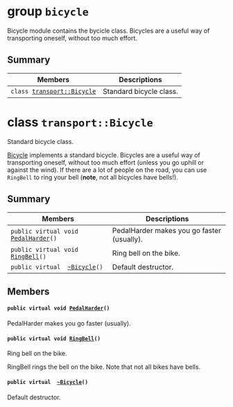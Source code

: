 # group `bicycle` 

Bicycle module contains the bycicle class. Bicycles are a useful way of transporting oneself, without too much effort.

## Summary

 Members                        | Descriptions                                
--------------------------------|---------------------------------------------
`class `[`transport::Bicycle`](#classtransport_1_1Bicycle) | Standard bicycle class.

# class `transport::Bicycle` 

Standard bicycle class.

[Bicycle](#classtransport_1_1Bicycle) implements a standard bicycle. Bicycles are a useful way of transporting oneself, without too much effort (unless you go uphill or against the wind). If there are a lot of people on the road, you can use `RingBell` to ring your bell (**note**, not all bicycles have bells!).

## Summary

 Members                        | Descriptions                                
--------------------------------|---------------------------------------------
`public virtual void `[`PedalHarder`](#classtransport_1_1Bicycle_1a7df6cce8f18012fb07bef5be9dadd8ef)`()` | PedalHarder makes you go faster (usually).
`public virtual void `[`RingBell`](#classtransport_1_1Bicycle_1a7d2be572f09c78b4d4ae38ef22f3e98b)`()` | Ring bell on the bike.
`public virtual  `[`~Bicycle`](#classtransport_1_1Bicycle_1a5f62d09b772a7705634bfb3551803c25)`()` | Default destructor.

## Members

#### `public virtual void `[`PedalHarder`](#classtransport_1_1Bicycle_1a7df6cce8f18012fb07bef5be9dadd8ef)`()` 

PedalHarder makes you go faster (usually).

#### `public virtual void `[`RingBell`](#classtransport_1_1Bicycle_1a7d2be572f09c78b4d4ae38ef22f3e98b)`()` 

Ring bell on the bike.

RingBell rings the bell on the bike. Note that not all bikes have bells.

#### `public virtual  `[`~Bicycle`](#classtransport_1_1Bicycle_1a5f62d09b772a7705634bfb3551803c25)`()` 

Default destructor.

